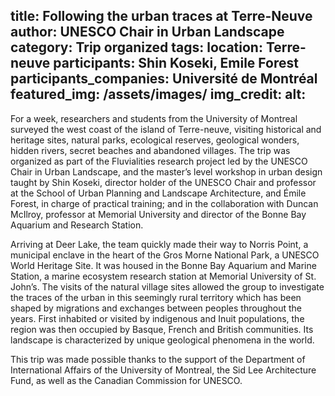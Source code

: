 title: Following the urban traces at Terre-Neuve
author: UNESCO Chair in Urban Landscape
category: Trip organized
tags: 
location: Terre-neuve
participants: Shin Koseki, Emile Forest
participants_companies: Université de Montréal
featured_img: /assets/images/
img_credit:
alt:
---
For a week, researchers and students from the University of Montreal surveyed the west coast of the island of Terre-neuve, visiting historical and heritage sites, natural parks, ecological reserves, geological wonders, hidden rivers, secret beaches and abandoned villages. The trip was organized as part of the Fluvialities research project led by the UNESCO Chair in Urban Landscape, and the master’s level workshop in urban design taught by Shin Koseki, director holder of the UNESCO Chair and professor at the School of Urban Planning and Landscape Architecture, and Émile Forest, in charge of practical training; and in the collaboration with Duncan McIlroy, professor at Memorial University and director of the Bonne Bay Aquarium and Research Station.

Arriving at Deer Lake, the team quickly made their way to Norris Point, a municipal enclave in the heart of the Gros Morne National Park, a UNESCO World Heritage Site. It was housed in the Bonne Bay Aquarium and Marine Station, a marine ecosystem research station at Memorial University of St. John’s. The visits of the natural village sites allowed the group to investigate the traces of the urban in this seemingly rural territory which has been shaped by migrations and exchanges between peoples throughout the years. First inhabited or visited by indigenous and Inuit populations, the region was then occupied by Basque, French and British communities. Its landscape is characterized by unique geological phenomena in the world.

This trip was made possible thanks to the support of the Department of International Affairs of the University of Montreal, the Sid Lee Architecture Fund, as well as the Canadian Commission for UNESCO.
